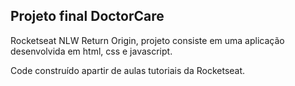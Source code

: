## Projeto final DoctorCare 

Rocketseat NLW Return Origin, projeto consiste em uma aplicação desenvolvida em html, css e javascript.

Code construído apartir de aulas tutoriais da Rocketseat.
